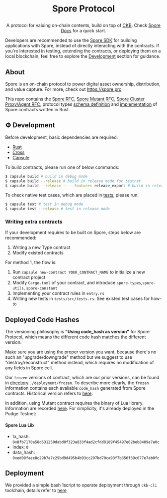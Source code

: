 # <p align="center"> Spore Protocol</p>
<p align="center">
  A protocol for valuing on-chain contents, build on top of <a href="https://github.com/nervosnetwork/ckb">CKB</a>. Check <a href="https://docs.spore.pro">Spore Docs</a> for a quick start.
</p>

Developers are recommended to use the [Spore SDK](https://github.com/sporeprotocol/spore-sdk) for building applications with Spore, instead of directly interacting with the contracts. If you're interested in testing, extending the contracts, or deploying them on a local blockchain, feel free to explore the [Development](#⚙️-development) section for guidance.

## About

Spore is an on-chain protocol to power digital asset ownership, distribution, and value capture. For more, check out https://spore.pro

This repo contains the [Spore RFC](./docs/RFC.md), [Spore Mutant RFC](./docs/MUTANT.md), [Spore Cluster Proxy/Agent RFC](./docs/RFC_PROXY_AGENT.md), protocol types [schema definition](./lib/types/schemas/spore.mol) and [implementation](./contracts/) of Spore contracts written in Rust.


## ⚙️ Development
Before development, basic dependencies are required:

- [Rust](https://www.rust-lang.org/tools/install)
- [Cross](https://github.com/cross-rs/cross)
- [Capsule](https://github.com/nervosnetwork/capsule)

To build contracts, please run one of below commands:

```bash
$ capsule build # build in debug mode
$ capsule build --release # build in release mode for testnet
$ capsule build --release -- --features release_export # build in release mode for mainnet
```

To check native test cases, which are placed in [tests](./tests/), please run:

```bash
$ capsule test # test in debug mode
$ capsule test --release # test in release mode
```

### Writing extra contracts

If your development requires to be built on Spore, steps below are recommended:

1. Writing a new Type contract
2. Modify existed contracts

For method 1, the flow is:

1. Run `capsule new-contract YOUR_CONTRACT_NAME` to initialize a new contract project
2. Modify `Cargo.toml` of your contract, and introduce `spore-types`,`spore-utils`, `spore-constant`
3. Implementing your contract rules in `entry.rs`
4. Writing new tests in `tests/src/tests.rs`. See existed test cases for how-to

## Deployed Code Hashes
The versioning philosophy is **"Using code_hash as version"** for Spore Protocol, which means the different code hash matches the different version.

Make sure you are using the proper version you want, because there's no such an "upgrade/downgrade" method but we suggest to use "destroy/reconstruct" method instead, which requires no modification of any fields in Spore cell.

Our `frozen` versions of contract, which are our prior versions, can be found in [directory](https://github.com/sporeprotocol/spore-contract/tree/master/deployment/frozen) `./deployment/frozen`. To describe more clearly, the `frozen` information contains each avaliable `code_hash` generated from Spore contracts. Historical version refers to [here](https://github.com/sporeprotocol/spore-contract/blob/master/docs/VERSIONS.md).

In addition, using Mutant contract requires the binary of Lua library. Information are recorded [here](https://github.com/sporeprotocol/spore-contract/tree/master/contracts/spore_extension_lua/lua). For simplicity, it's already deployed in the Pudge Testnet:

#### Spore Lua Lib
- tx_hash: `0x8fb7170a58d631250dabd0f323a833f4ad2cfdd0189f45497e62beb8409e7a0c`
- index: `0`
- data_hash: `0xed08faee8c29b7a7c29bd9d495b4b93cc207bd70ca93f7b356f39c677e7ab0fc`

## Deployment

We provided a simple bash 1script to operate deployment through `ckb-cli` toolchain, details refer to [here](https://github.com/sporeprotocol/spore-contract/tree/master/deployment)
